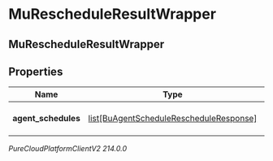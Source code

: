 # MuRescheduleResultWrapper

## MuRescheduleResultWrapper

## Properties

|Name | Type | Description | Notes|
|------------ | ------------- | ------------- | -------------|
| **agent_schedules** | [list[BuAgentScheduleRescheduleResponse]](BuAgentScheduleRescheduleResponse) | The list of agent schedules | [optional] |



_PureCloudPlatformClientV2 214.0.0_
